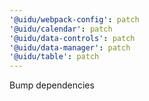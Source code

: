 ```yaml
---
'@uidu/webpack-config': patch
'@uidu/calendar': patch
'@uidu/data-controls': patch
'@uidu/data-manager': patch
'@uidu/table': patch
---
```


Bump dependencies
